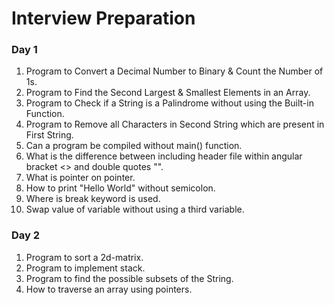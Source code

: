 # Interview Preparation
### Day 1
1. Program to Convert a Decimal Number to Binary & Count the Number of 1s.
2. Program to Find the Second Largest & Smallest Elements in an Array.
3. Program to Check if a String is a Palindrome without using the Built-in Function.
4. Program to Remove all Characters in Second String which are present in First String.
5. Can a program be compiled without main() function.
6. What is the difference between including header file within angular bracket <> and double quotes "".
7. What is pointer on pointer.
8. How to print "Hello World" without semicolon.
9. Where is break keyword is used.
10. Swap value of variable without using a third variable.

### Day 2
1. Program to sort a 2d-matrix.
2. Program to implement stack.
3. Program to find the possible subsets of the String.
4. How to traverse an array using pointers.